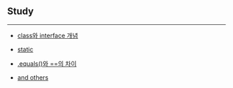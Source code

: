 ## Study
---
* [class와 interface 개념](./class%EC%99%80%20interface%20%EA%B0%9C%EB%85%90%20%EC%A0%95%EB%A6%AC)

* [static](./static)

* [.equals()와 ==의 차이](./equals)

* [and others](./and%20others)
